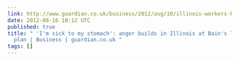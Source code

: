 ```yaml
---
link: http://www.guardian.co.uk/business/2012/aug/10/illinois-workers-bain-outsourcing
date: 2012-08-16 18:12 UTC
published: true
title: " 'I'm sick to my stomach': anger builds in Illinois at Bain's latest outsourcing
  plan | Business | guardian.co.uk "
tags: []
---
```



